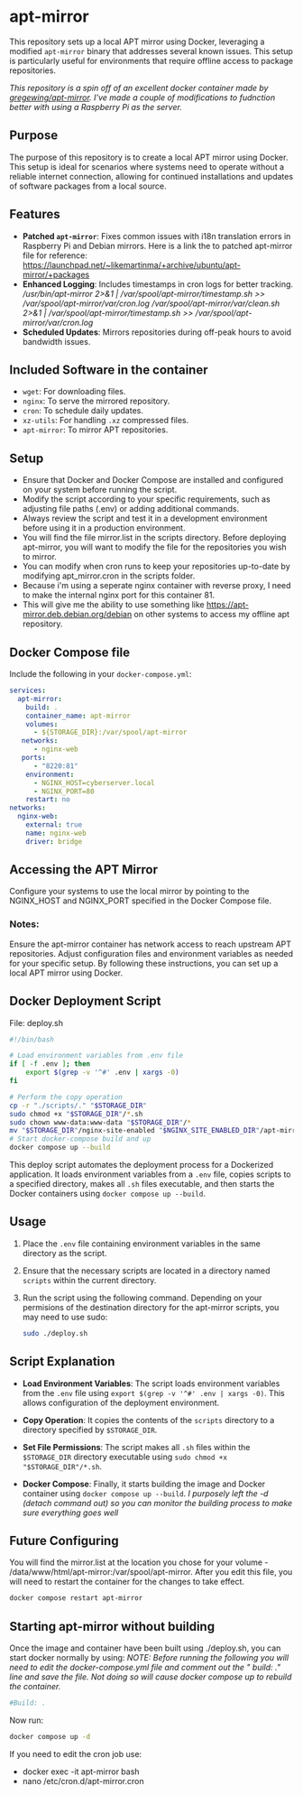 # apt-mirror

This repository sets up a local APT mirror using Docker, leveraging a modified `apt-mirror` binary that addresses several known issues. This setup is particularly useful for environments that require offline access to package repositories.

*This repository is a spin off of an excellent docker container made by [gregewing/apt-mirror](https://hub.docker.com/r/gregewing/apt-mirror).  I've made a couple of modifications to fudnction better with using a Raspberry Pi as the server.*

## Purpose

The purpose of this repository is to create a local APT mirror using Docker. This setup is ideal for scenarios where systems need to operate without a reliable internet connection, allowing for continued installations and updates of software packages from a local source.

## Features

- **Patched `apt-mirror`**: Fixes common issues with i18n translation errors in Raspberry Pi and Debian mirrors.
    Here is a link the to patched apt-mirror file for reference:  https://launchpad.net/~likemartinma/+archive/ubuntu/apt-mirror/+packages
- **Enhanced Logging**: Includes timestamps in cron logs for better tracking.
    */usr/bin/apt-mirror 2>&1 | /var/spool/apt-mirror/timestamp.sh >> /var/spool/apt-mirror/var/cron.log /var/spool/apt-mirror/var/clean.sh 2>&1 | /var/spool/apt-mirror/timestamp.sh >> /var/spool/apt-mirror/var/cron.log*
- **Scheduled Updates**: Mirrors repositories during off-peak hours to avoid bandwidth issues.


## Included Software in the container

- `wget`: For downloading files.
- `nginx`: To serve the mirrored repository.
- `cron`: To schedule daily updates.
- `xz-utils`: For handling `.xz` compressed files.
- `apt-mirror`: To mirror APT repositories.

## Setup

- Ensure that Docker and Docker Compose are installed and configured on your system before running the script.
- Modify the script according to your specific requirements, such as adjusting file paths (.env) or adding additional commands.
- Always review the script and test it in a development environment before using it in a production environment.
- You will find the file mirror.list in the scripts directory. Before deploying apt-mirror, you will want to modify the file for the repositories you wish to mirror.
- You can modify when cron runs to keep your repositories up-to-date by modifying apt_mirror.cron in the scripts folder.
- Because i'm using a seperate nginx container with reverse proxy, I need to make the internal nginx port for this container 81.
- This will give me the ability to use something like https://apt-mirror.deb.debian.org/debian on other systems to access my offline apt repository.

## Docker Compose file

Include the following in your `docker-compose.yml`:

```yaml
services:
  apt-mirror:
    build: .
    container_name: apt-mirror
    volumes:
      - ${STORAGE_DIR}:/var/spool/apt-mirror
   networks:
      - nginx-web 
   ports:
      - "8220:81"
    environment:
      - NGINX_HOST=cyberserver.local
      - NGINX_PORT=80
    restart: no
networks:
  nginx-web:
    external: true
    name: nginx-web
    driver: bridge
```

## Accessing the APT Mirror
Configure your systems to use the local mirror by pointing to the NGINX_HOST and NGINX_PORT specified in the Docker Compose file.

### Notes:
Ensure the apt-mirror container has network access to reach upstream APT repositories.
Adjust configuration files and environment variables as needed for your specific setup.
By following these instructions, you can set up a local APT mirror using Docker.

## Docker Deployment Script
File: deploy.sh

```sh
#!/bin/bash

# Load environment variables from .env file
if [ -f .env ]; then
    export $(grep -v '^#' .env | xargs -0)
fi

# Perform the copy operation
cp -r "./scripts/." "$STORAGE_DIR"
sudo chmod +x "$STORAGE_DIR"/*.sh
sudo chown www-data:www-data "$STORAGE_DIR"/*
mv "$STORAGE_DIR"/nginx-site-enabled "$NGINX_SITE_ENABLED_DIR"/apt-mirror.conf
# Start docker-compose build and up
docker compose up --build

```

This deploy script automates the deployment process for a Dockerized application. It loads environment variables from a `.env` file, copies scripts to a specified directory, makes all `.sh` files executable, and then starts the Docker containers using `docker compose up --build`.

## Usage

1. Place the `.env` file containing environment variables in the same directory as the script.

2. Ensure that the necessary scripts are located in a directory named `scripts` within the current directory.

3. Run the script using the following command.  Depending on your permisions of the destination directory for the apt-mirror scripts, you may need to use sudo:

    ```bash
    sudo ./deploy.sh
    ```

## Script Explanation

- **Load Environment Variables**: The script loads environment variables from the `.env` file using `export $(grep -v '^#' .env | xargs -0)`. This allows configuration of the deployment environment.

- **Copy Operation**: It copies the contents of the `scripts` directory to a directory specified by `$STORAGE_DIR`.

- **Set File Permissions**: The script makes all `.sh` files within the `$STORAGE_DIR` directory executable using `sudo chmod +x "$STORAGE_DIR"/*.sh`.

- **Docker Compose**: Finally, it starts building the image and Docker container using `docker compose up --build`.
*I purposely left the -d (detach command out) so you can monitor the building process to make sure everything goes well*

## Future Configuring

You will find the mirror.list at the location you chose for your volume - /data/www/html/apt-mirror:/var/spool/apt-mirror.  After you edit this file, you will need to restart the container for the changes to take effect.
```sh
docker compose restart apt-mirror
```
## Starting apt-mirror without building
Once the image and container have been built using ./deploy.sh, you can start docker normally by using:
*NOTE: Before running the following you will need to edit the docker-compose.yml file and comment out the " build: ." line and save the file.*
*Not doing so will cause docker compose up to rebuild the container.*
```yaml
#Build: .
```
Now run:
```sh
docker compose up -d
```

If you need to edit the cron job use:

- docker exec -it apt-mirror bash
- nano /etc/cron.d/apt-mirror.cron



